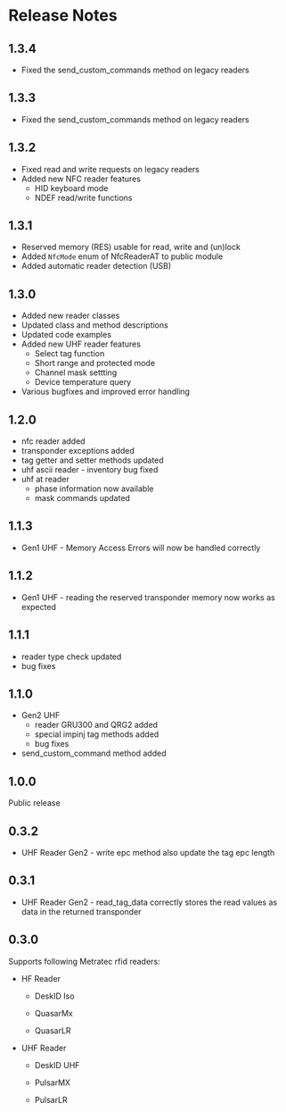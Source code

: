# Release Notes

## 1.3.4

* Fixed the send_custom_commands method on legacy readers

## 1.3.3

* Fixed the send_custom_commands method on legacy readers

## 1.3.2

* Fixed read and write requests on legacy readers
* Added new NFC reader features
  * HID keyboard mode
  * NDEF read/write functions

## 1.3.1

* Reserved memory (RES) usable for read, write and (un)lock
* Added `NfcMode` enum of NfcReaderAT to public module
* Added automatic reader detection (USB)

## 1.3.0

* Added new reader classes
* Updated class and method descriptions
* Updated code examples
* Added new UHF reader features
  * Select tag function
  * Short range and protected mode
  * Channel mask settting
  * Device temperature query
* Various bugfixes and improved error handling

## 1.2.0

* nfc reader added
* transponder exceptions added
* tag getter and setter methods updated
* uhf ascii reader - inventory bug fixed
* uhf at reader
  * phase information now available
  * mask commands updated

## 1.1.3

* Gen1 UHF - Memory Access Errors will now be handled correctly

## 1.1.2

* Gen1 UHF - reading the reserved transponder memory now works as expected

## 1.1.1

* reader type check updated
* bug fixes

## 1.1.0

* Gen2 UHF
  * reader GRU300 and QRG2 added
  * special impinj tag methods added
  * bug fixes
* send_custom_command method added

## 1.0.0

Public release

## 0.3.2

* UHF Reader Gen2 - write epc method also update the tag epc length

## 0.3.1

* UHF Reader Gen2 - read_tag_data correctly stores the read values as data in the returned transponder

## 0.3.0

Supports following Metratec rfid readers:

* HF Reader

  * DeskID Iso

  * QuasarMx

  * QuasarLR

* UHF Reader

  * DeskID UHF

  * PulsarMX

  * PulsarLR
